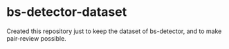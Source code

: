 # bs-detector-dataset
Created this repository just to keep the dataset of bs-detector, and to make pair-review possible.
